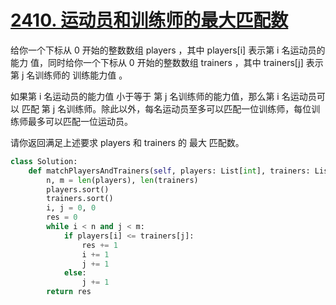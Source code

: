 # [2410. 运动员和训练师的最大匹配数](https://leetcode.cn/problems/maximum-matching-of-players-with-trainers/)
给你一个下标从 0 开始的整数数组 players ，其中 players[i] 表示第 i 名运动员的 能力 值，同时给你一个下标从 0 开始的整数数组 trainers ，其中 trainers[j] 表示第 j 名训练师的 训练能力值 。

如果第 i 名运动员的能力值 小于等于 第 j 名训练师的能力值，那么第 i 名运动员可以 匹配 第 j 名训练师。除此以外，每名运动员至多可以匹配一位训练师，每位训练师最多可以匹配一位运动员。
  
请你返回满足上述要求 players 和 trainers 的 最大 匹配数。

```python
class Solution:
    def matchPlayersAndTrainers(self, players: List[int], trainers: List[int]) -> int:
        n, m = len(players), len(trainers)
        players.sort()
        trainers.sort()
        i, j = 0, 0
        res = 0
        while i < n and j < m:
            if players[i] <= trainers[j]:
                res += 1
                i += 1
                j += 1
            else:
                j += 1
        return res
```